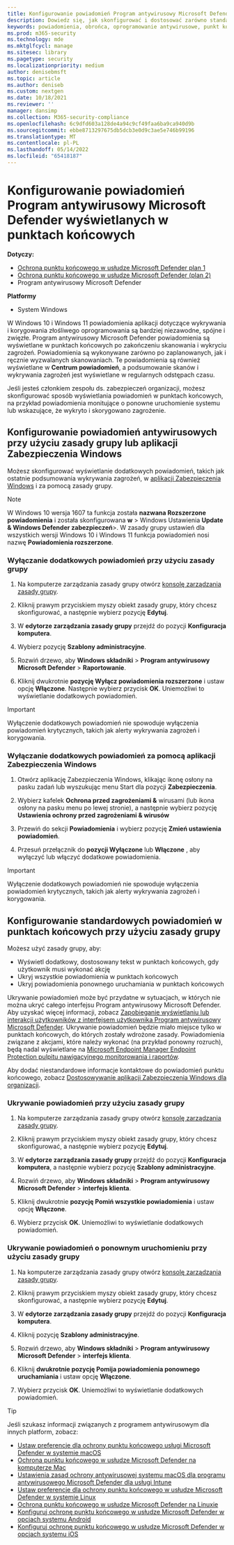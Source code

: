 ```yaml
---
title: Konfigurowanie powiadomień Program antywirusowy Microsoft Defender
description: Dowiedz się, jak skonfigurować i dostosować zarówno standardowe, jak i inne powiadomienia Program antywirusowy Microsoft Defender w punktach końcowych.
keywords: powiadomienia, obrońca, oprogramowanie antywirusowe, punkt końcowy, zarządzanie, administrator
ms.prod: m365-security
ms.technology: mde
ms.mktglfcycl: manage
ms.sitesec: library
ms.pagetype: security
ms.localizationpriority: medium
author: denisebmsft
ms.topic: article
ms.author: deniseb
ms.custom: nextgen
ms.date: 10/18/2021
ms.reviewer: ''
manager: dansimp
ms.collection: M365-security-compliance
ms.openlocfilehash: 6c9dfd603a128de4a94c9cf49faa6ba9ca940d9b
ms.sourcegitcommit: ebbe8713297675db5dcb3e0d9c3ae5e746b99196
ms.translationtype: MT
ms.contentlocale: pl-PL
ms.lasthandoff: 05/14/2022
ms.locfileid: "65418187"
---
```

# <a name="configure-microsoft-defender-antivirus-notifications-that-appear-on-endpoints"></a>Konfigurowanie powiadomień Program antywirusowy Microsoft Defender wyświetlanych w punktach końcowych

**Dotyczy:**

- [Ochrona punktu końcowego w usłudze Microsoft Defender plan 1](https://go.microsoft.com/fwlink/p/?linkid=2154037)
- [Ochrona punktu końcowego w usłudze Microsoft Defender (plan 2)](https://go.microsoft.com/fwlink/p/?linkid=2154037) 
- Program antywirusowy Microsoft Defender

**Platformy**
- System Windows

W Windows 10 i Windows 11 powiadomienia aplikacji dotyczące wykrywania i korygowania złośliwego oprogramowania są bardziej niezawodne, spójne i zwięzłe. Program antywirusowy Microsoft Defender powiadomienia są wyświetlane w punktach końcowych po zakończeniu skanowania i wykryciu zagrożeń. Powiadomienia są wykonywane zarówno po zaplanowanych, jak i ręcznie wyzwalanych skanowaniach. Te powiadomienia są również wyświetlane w **Centrum powiadomień**, a podsumowanie skanów i wykrywania zagrożeń jest wyświetlane w regularnych odstępach czasu.

Jeśli jesteś członkiem zespołu ds. zabezpieczeń organizacji, możesz skonfigurować sposób wyświetlania powiadomień w punktach końcowych, na przykład powiadomienia monitujące o ponowne uruchomienie systemu lub wskazujące, że wykryto i skorygowano zagrożenie.

## <a name="configure-antivirus-notifications-using-group-policy-or-the-windows-security-app"></a>Konfigurowanie powiadomień antywirusowych przy użyciu zasady grupy lub aplikacji Zabezpieczenia Windows

Możesz skonfigurować wyświetlanie dodatkowych powiadomień, takich jak ostatnie podsumowania wykrywania zagrożeń, w [aplikacji Zabezpieczenia Windows](microsoft-defender-security-center-antivirus.md) i za pomocą zasady grupy.

> [!NOTE]
> W Windows 10 wersja 1607 ta funkcja została **nazwana Rozszerzone powiadomienia** i została skonfigurowana **w** \> Windows Ustawienia **Update & Windows Defender zabezpieczeń**\>. W zasady grupy ustawień dla wszystkich wersji Windows 10 i Windows 11 funkcja powiadomień nosi nazwę **Powiadomienia rozszerzone**.

### <a name="use-group-policy-to-disable-additional-notifications"></a>Wyłączanie dodatkowych powiadomień przy użyciu zasady grupy

1. Na komputerze zarządzania zasady grupy otwórz [konsolę zarządzania zasady grupy](/previous-versions/windows/it-pro/windows-server-2008-R2-and-2008/cc731212(v=ws.11)).

2. Kliknij prawym przyciskiem myszy obiekt zasady grupy, który chcesz skonfigurować, a następnie wybierz pozycję **Edytuj**.

3. W **edytorze zarządzania zasady grupy** przejdź do pozycji **Konfiguracja komputera**.

4. Wybierz pozycję **Szablony administracyjne**.

5. Rozwiń drzewo, aby **Windows składniki** \> **Program antywirusowy Microsoft Defender** >  **Raportowanie**.

6. Kliknij dwukrotnie **pozycję Wyłącz powiadomienia rozszerzone** i ustaw opcję **Włączone**. Następnie wybierz przycisk **OK**. Uniemożliwi to wyświetlanie dodatkowych powiadomień.

> [!IMPORTANT]
> Wyłączenie dodatkowych powiadomień nie spowoduje wyłączenia powiadomień krytycznych, takich jak alerty wykrywania zagrożeń i korygowania.

### <a name="use-the-windows-security-app-to-disable-additional-notifications"></a>Wyłączanie dodatkowych powiadomień za pomocą aplikacji Zabezpieczenia Windows

1. Otwórz aplikację Zabezpieczenia Windows, klikając ikonę osłony na pasku zadań lub wyszukując menu Start dla pozycji **Zabezpieczenia**.

2. Wybierz kafelek **Ochrona przed zagrożeniami &** wirusami (lub ikona osłony na pasku menu po lewej stronie), a następnie wybierz pozycję **Ustawienia ochrony przed zagrożeniami & wirusów**

3. Przewiń do sekcji **Powiadomienia** i wybierz pozycję **Zmień ustawienia powiadomień**.

4. Przesuń przełącznik do **pozycji Wyłączone** lub **Włączone** , aby wyłączyć lub włączyć dodatkowe powiadomienia.

> [!IMPORTANT]
> Wyłączenie dodatkowych powiadomień nie spowoduje wyłączenia powiadomień krytycznych, takich jak alerty wykrywania zagrożeń i korygowania.

## <a name="configure-standard-notifications-on-endpoints-using-group-policy"></a>Konfigurowanie standardowych powiadomień w punktach końcowych przy użyciu zasady grupy

Możesz użyć zasady grupy, aby:

- Wyświetl dodatkowy, dostosowany tekst w punktach końcowych, gdy użytkownik musi wykonać akcję
- Ukryj wszystkie powiadomienia w punktach końcowych
- Ukryj powiadomienia ponownego uruchamiania w punktach końcowych

Ukrywanie powiadomień może być przydatne w sytuacjach, w których nie można ukryć całego interfejsu Program antywirusowy Microsoft Defender. Aby uzyskać więcej informacji, zobacz [Zapobieganie wyświetlaniu lub interakcji użytkowników z interfejsem użytkownika Program antywirusowy Microsoft Defender](prevent-end-user-interaction-microsoft-defender-antivirus.md). Ukrywanie powiadomień będzie miało miejsce tylko w punktach końcowych, do których zostały wdrożone zasady. Powiadomienia związane z akcjami, które należy wykonać (na przykład ponowny rozruch), będą nadal wyświetlane na [Microsoft Endpoint Manager Endpoint Protection pulpitu nawigacyjnego monitorowania i raportów](/configmgr/protect/deploy-use/monitor-endpoint-protection). 

Aby dodać niestandardowe informacje kontaktowe do powiadomień punktu końcowego, zobacz [Dostosowywanie aplikacji Zabezpieczenia Windows dla organizacji](/windows/security/threat-protection/windows-defender-security-center/windows-defender-security-center).

### <a name="use-group-policy-to-hide-notifications"></a>Ukrywanie powiadomień przy użyciu zasady grupy

1. Na komputerze zarządzania zasady grupy otwórz [konsolę zarządzania zasady grupy](/previous-versions/windows/it-pro/windows-server-2008-R2-and-2008/cc731212(v=ws.11)).

2. Kliknij prawym przyciskiem myszy obiekt zasady grupy, który chcesz skonfigurować, a następnie wybierz pozycję **Edytuj**.

3. W **edytorze zarządzania zasady grupy** przejdź do pozycji **Konfiguracja komputera**, a następnie wybierz pozycję **Szablony administracyjne**.

4. Rozwiń drzewo, aby **Windows składniki** \> **Program antywirusowy Microsoft Defender** \> **interfejs klienta**. 

5. Kliknij dwukrotnie **pozycję Pomiń wszystkie powiadomienia** i ustaw opcję **Włączone**. 

6. Wybierz przycisk **OK**. Uniemożliwi to wyświetlanie dodatkowych powiadomień.

### <a name="use-group-policy-to-hide-reboot-notifications"></a>Ukrywanie powiadomień o ponownym uruchomieniu przy użyciu zasady grupy

1. Na komputerze zarządzania zasady grupy otwórz [konsolę zarządzania zasady grupy](/previous-versions/windows/it-pro/windows-server-2008-R2-and-2008/cc731212(v=ws.11)).

2. Kliknij prawym przyciskiem myszy obiekt zasady grupy, który chcesz skonfigurować, a następnie wybierz pozycję **Edytuj**.

2. W **edytorze zarządzania zasady grupy** przejdź do pozycji **Konfiguracja komputera**.

3. Kliknij pozycję **Szablony administracyjne**.

4. Rozwiń drzewo, aby **Windows składniki** \> **Program antywirusowy Microsoft Defender** \> **interfejs klienta**.

5. Kliknij **dwukrotnie pozycję Pomija powiadomienia ponownego uruchamiania** i ustaw opcję **Włączone**. 

5. Wybierz przycisk **OK**. Uniemożliwi to wyświetlanie dodatkowych powiadomień.

> [!TIP]
> Jeśli szukasz informacji związanych z programem antywirusowym dla innych platform, zobacz:
> - [Ustaw preferencje dla ochrony punktu końcowego usługi Microsoft Defender w systemie macOS](mac-preferences.md)
> - [Ochrona punktu końcowego w usłudze Microsoft Defender na komputerze Mac](microsoft-defender-endpoint-mac.md)
> - [Ustawienia zasad ochrony antywirusowej systemu macOS dla programu antywirusowego Microsoft Defender dla usługi Intune](/mem/intune/protect/antivirus-microsoft-defender-settings-macos)
> - [Ustaw preferencje dla ochrony punktu końcowego w usłudze Microsoft Defender w systemie Linux](linux-preferences.md)
> - [Ochrona punktu końcowego w usłudze Microsoft Defender na Linuxie](microsoft-defender-endpoint-linux.md)
> - [Konfiguruj ochronę punktu końcowego w usłudze Microsoft Defender w opcjach systemu Android](android-configure.md)
> - [Konfiguruj ochronę punktu końcowego w usłudze Microsoft Defender w opcjach systemu iOS](ios-configure-features.md)